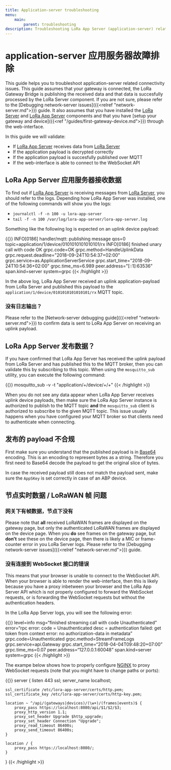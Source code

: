 ```yaml
---
title: Application-server troubleshooting
menu:
    main:
        parent: troubleshooting
description: Troubleshooting LoRa App Server (application-server) related issues.
---
```


# application-server 应用服务器故障排除

This guide helps you to troubleshoot application-server related connectivity issues.
This guide assumes that your gateway is connected, the LoRa Gateway Bridge
is publishing the received data and that data is succesfully processed by the
LoRa Server component. If you are not sure, please refer to the
[Debugging network-server issues]({{<relref "network-server.md">}}) guide.
It also assumes that you have installed the [LoRa Server](/loraserver/)
and [LoRa App Server](/lora-app-server/) components and that you have
[setup your gateway and device]({{<ref "/guides/first-gateway-device.md">}})
through the web-interface.

In this guide we will validate:

* If [LoRa App Server](/lora-app-server/) receives data from [LoRa Server](/loraserver/)
* If the application payload is decrypted correctly
* If the application payload is succesfully published over MQTT
* If the web-interface is able to connect to the WebSocket API

## LoRa App Server 应用服务器接收数据


To find out if [LoRa App Server](/lora-app-server/) is receiving messages from 
[LoRa Server](/loraserver/), you should refer to the logs. Depending how LoRa
App Server was installed, one of the following commands will show you the logs:

* `journalctl -f -n 100 -u lora-app-server`
* `tail -f -n 100 /var/log/lora-app-server/lora-app-server.log`

Something like the following log is expected on an uplink device payload:

{{<highlight text>}}
INFO[0186] handler/mqtt: publishing message              qos=0 topic=application/1/device/0101010101010101/rx
INFO[0186] finished unary call with code OK              grpc.code=OK grpc.method=HandleUplinkData grpc.request.deadline="2018-09-24T10:54:37+02:00" grpc.service=as.ApplicationServerService grpc.start_time="2018-09-24T10:54:36+02:00" grpc.time_ms=6.989 peer.address="[::1]:63536" span.kind=server system=grpc
{{< /highlight >}}

In the above log, LoRa App Server received an uplink application-payload from
LoRa Server and published this payload to the `application/1/device/0101010101010101/rx`
MQTT topic.

### 没有日志输出？

Please refer to the [Network-server debugging guide]({{<relref "network-server.md">}})
to confirm data is sent to LoRa App Server on receiving an uplink payload.

## LoRa App Server 发布数据？

If you have confirmed that LoRa App Server has received the uplink payload
from LoRa Server and has published this to the MQTT broker, then you can
validate this by subscribing to this topic. When using the `mosquitto_sub`
utility, you can execute the following command:

{{<highlight bash>}}
mosquitto_sub -v -t "application/+/device/+/+"
{{< /highlight >}}

When you do not see any data appear when LoRa App Server receives uplink device
payloads, then make sure the LoRa App Server instance is authorized to publish
to the MQTT topic **and** the `mosquitto_sub` client is authorized to subscribe
to the given MQTT topic. This issue usually happens when you have configured
your MQTT broker so that clients need to authenticate when connecting.

## 发布的 payload 不合规

First make sure you understand that the published payload is in [Base64](https://en.wikipedia.org/wiki/Base64)
encoding. This is an encoding to represent bytes as a string. Therefore you
first need to Base64 decode the payload to get the original slice of bytes.

In case the received payload still does not match the payload sent, make sure
the `AppSKey` is set correctly in case of an ABP device.

## 节点实时数据  / LoRaWAN 帧 问题

### 网关下有帧数据，节点下没有

Please note that **all** received LoRaWAN frames are displayed on the gateway
page, but only the authenticated LoRaWAN frames are displayed on the device
page. When you **do** see frames on the gateway page, but **don't** see these
on the device page, then there is likely a MIC or frame-counter error in you
LoRa Server logs. Please refer to the [Debugging network-server issues]({{<relref "network-server.md">}})
guide.

### 没有连接到 WebSocket 接口的错误

This means that your browser is unable to connect to the WebSocket API.
When your browser is able to render the web-interface, then this is likely
because you have a proxy inbetween your browser and the LoRa App Server API
which is not properly configured to forward the WebSocket requests, or is
forwarding the WebSocket requests but without the authentication headers.

In the LoRa App Server logs, you will see the following error:

{{<highlight text>}}
level=info msg=“finished streaming call with code Unauthenticated” error=“rpc error: code = Unauthenticated desc = authentication failed: get token from context error: no authorization-data in metadata” grpc.code=Unauthenticated grpc.method=StreamFrameLogs grpc.service=api.Gateway grpc.start_time=“2018-04-04T09:48:20+07:00” grpc.time_ms=0.07 peer.address=“127.0.0.1:60048” span.kind=server system=grpc
{{< /highlight >}}

The exampe below shows how to properly configure [NGINX](http://nginx.org/)
to proxy WebSocket requests (note that you might have to change paths or
ports):

{{<highlight nginx>}}
server {
	listen 443 ssl;
	server_name localhost;

	ssl_certificate /etc/lora-app-server/certs/http.pem;
	ssl_certificate_key /etc/lora-app-server/certs/http-key.pem;

	location ~ ^/api/(gateways|devices)/(\w+)/(frames|events)$ {
		proxy_pass https://localhost:8080/api/$1/$2/$3;
		proxy_http_version 1.1;
		proxy_set_header Upgrade $http_upgrade;
		proxy_set_header Connection "Upgrade";
		proxy_read_timeout 86400s;
		proxy_send_timeout 86400s;
	}

	location / {
		proxy_pass https://localhost:8080/;
	}
}
{{< /highlight >}}